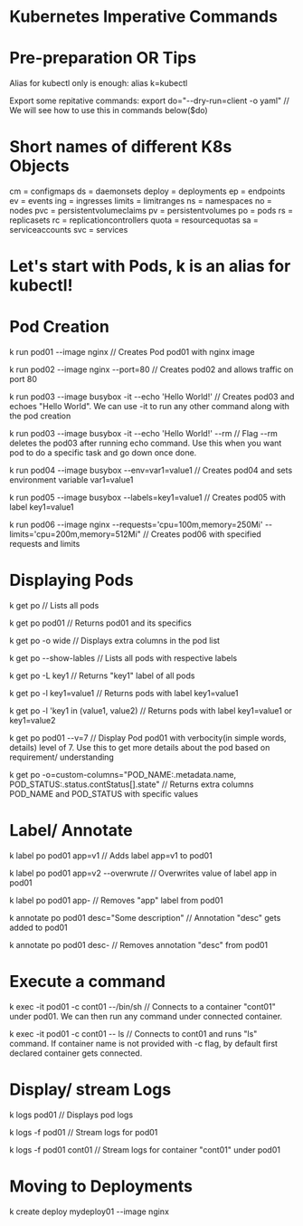# Kubernetes Imperative Commands

# Pre-preparation OR Tips

Alias for kubectl only is enough:
alias k=kubectl

Export some repitative commands:
export do="--dry-run=client -o yaml" // We will see how to use this in commands below($do)

# Short names of different K8s Objects

cm = configmaps
ds = daemonsets
deploy = deployments
ep = endpoints
ev = events
ing = ingresses
limits = limitranges
ns = namespaces
no = nodes
pvc = persistentvolumeclaims
pv = persistentvolumes
po = pods
rs = replicasets
rc = replicationcontrollers
quota = resourcequotas
sa = serviceaccounts
svc = services


# Let's start with Pods, k is an alias for kubectl!

# Pod Creation

k run pod01 --image nginx // Creates Pod pod01 with nginx image

k run pod02 --image nginx --port=80 // Creates pod02 and allows traffic on port 80

k run pod03 --image busybox -it --echo 'Hello World!' // Creates pod03 and echoes "Hello World". We can use -it to run any other command along with the pod creation

k run pod03 --image busybox -it --echo 'Hello World!' --rm // Flag --rm deletes the pod03 after running echo command. Use this when you want pod to do a specific task and go down once done.

k run pod04 --image busybox --env=var1=value1 // Creates pod04 and sets environment variable var1=value1

k run pod05 --image busybox --labels=key1=value1 // Creates pod05 with label key1=value1

k run pod06 --image nginx --requests='cpu=100m,memory=250Mi' --limits='cpu=200m,memory=512Mi" // Creates pod06 with specified requests and limits

# Displaying Pods

k get po // Lists all pods

k get po pod01 // Returns pod01 and its specifics

k get po -o wide // Displays extra columns in the pod list

k get po --show-lables // Lists all pods with respective labels

k get po -L key1 // Returns "key1" label of all pods

k get po -l key1=value1 // Returns pods with label key1=value1

k get po -l 'key1 in (value1, value2) // Returns pods with label key1=value1 or key1=value2

k get po pod01 --v=7 // Display Pod pod01 with verbocity(in simple words, details) level of 7. Use this to get more details about the pod based on requirement/ understanding

k get po -o=custom-columns="POD_NAME:.metadata.name, POD_STATUS:.status.contStatus[].state" // Returns extra columns POD_NAME and POD_STATUS with specific values

# Label/ Annotate

k label po pod01 app=v1 // Adds label app=v1 to pod01

k label po pod01 app=v2 --overwrute // Overwrites value of label app in pod01

k label po pod01 app- // Removes "app" label from pod01

k annotate po pod01 desc="Some description" // Annotation "desc" gets added to pod01

k annotate po pod01 desc- // Removes annotation "desc" from pod01

# Execute a command

k exec -it pod01 -c cont01 --/bin/sh // Connects to a container "cont01" under pod01. We can then run any command under connected container.

k exec -it pod01 -c cont01 -- ls // Connects to cont01 and runs "ls" command. If container name is not provided with -c flag, by default first declared container gets connected.

# Display/ stream Logs

k logs pod01 // Displays pod logs

k logs -f pod01 // Stream logs for pod01

k logs -f pod01 cont01 // Stream logs for container "cont01" under pod01


# Moving to Deployments

k create deploy mydeploy01 --image nginx

